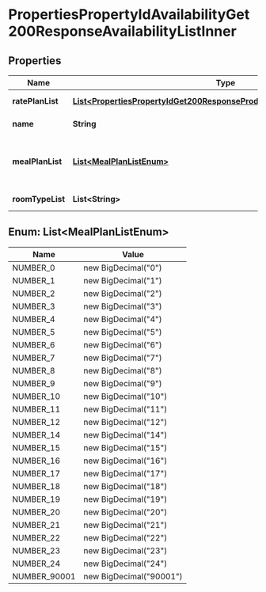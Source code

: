 

# PropertiesPropertyIdAvailabilityGet200ResponseAvailabilityListInner


## Properties

| Name | Type | Description | Notes |
|------------ | ------------- | ------------- | -------------|
|**ratePlanList** | [**List&lt;PropertiesPropertyIdGet200ResponseProductListInnerRatePlanListInner&gt;**](PropertiesPropertyIdGet200ResponseProductListInnerRatePlanListInner.md) | A list of available rate plans. |  |
|**name** | **String** | The name of the rate plan group. |  |
|**mealPlanList** | [**List&lt;MealPlanListEnum&gt;**](#List&lt;MealPlanListEnum&gt;) | The available meal plans.&lt;p&gt;See also &lt;a href&#x3D;\&quot;#mealplan-type-codes\&quot;&gt;in the appendix&lt;/a&gt;.&lt;/p&gt; |  |
|**roomTypeList** | **List&lt;String&gt;** | The rooms this availability is for. |  |



## Enum: List&lt;MealPlanListEnum&gt;

| Name | Value |
|---- | -----|
| NUMBER_0 | new BigDecimal(&quot;0&quot;) |
| NUMBER_1 | new BigDecimal(&quot;1&quot;) |
| NUMBER_2 | new BigDecimal(&quot;2&quot;) |
| NUMBER_3 | new BigDecimal(&quot;3&quot;) |
| NUMBER_4 | new BigDecimal(&quot;4&quot;) |
| NUMBER_5 | new BigDecimal(&quot;5&quot;) |
| NUMBER_6 | new BigDecimal(&quot;6&quot;) |
| NUMBER_7 | new BigDecimal(&quot;7&quot;) |
| NUMBER_8 | new BigDecimal(&quot;8&quot;) |
| NUMBER_9 | new BigDecimal(&quot;9&quot;) |
| NUMBER_10 | new BigDecimal(&quot;10&quot;) |
| NUMBER_11 | new BigDecimal(&quot;11&quot;) |
| NUMBER_12 | new BigDecimal(&quot;12&quot;) |
| NUMBER_14 | new BigDecimal(&quot;14&quot;) |
| NUMBER_15 | new BigDecimal(&quot;15&quot;) |
| NUMBER_16 | new BigDecimal(&quot;16&quot;) |
| NUMBER_17 | new BigDecimal(&quot;17&quot;) |
| NUMBER_18 | new BigDecimal(&quot;18&quot;) |
| NUMBER_19 | new BigDecimal(&quot;19&quot;) |
| NUMBER_20 | new BigDecimal(&quot;20&quot;) |
| NUMBER_21 | new BigDecimal(&quot;21&quot;) |
| NUMBER_22 | new BigDecimal(&quot;22&quot;) |
| NUMBER_23 | new BigDecimal(&quot;23&quot;) |
| NUMBER_24 | new BigDecimal(&quot;24&quot;) |
| NUMBER_90001 | new BigDecimal(&quot;90001&quot;) |



